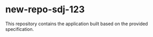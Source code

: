 # new-repo-sdj-123

This repository contains the application built based on the provided specification.